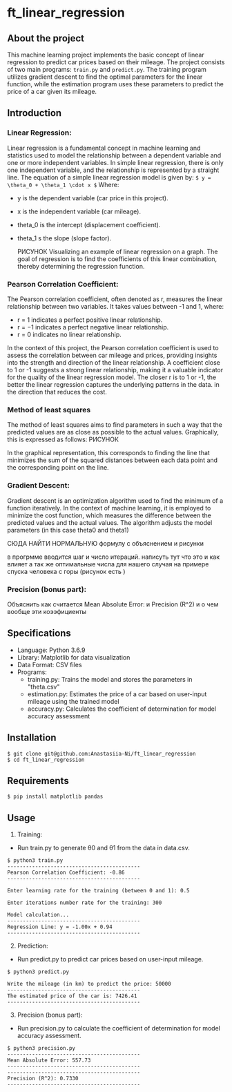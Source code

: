 # ft_linear_regression
## About the project
This machine learning project implements the basic concept of linear regression to predict car prices based on their mileage. 
The project consists of two main programs: `train.py` and `predict.py`. 
The training program utilizes gradient descent to find the optimal parameters for the linear function, while the estimation program uses these parameters to predict the price of a car given its mileage.

## Introduction
### Linear Regression:
Linear regression is a fundamental concept in machine learning and statistics used to model the relationship between a dependent variable and one or more independent variables. 
In simple linear regression, there is only one independent variable, and the relationship is represented by a straight line. 
The equation of a simple linear regression model is given by:
`$ y = \theta_0 + \theta_1 \cdot x $`
Where:
- y is the dependent variable (car price in this project).
- x is the independent variable (car mileage).
- theta_0 is the intercept (displacement coefficient).
- theta_1 s the slope (slope factor).

  РИСУНОК Visualizing an example of linear regression on a graph.
  The goal of regression is to find the coefficients of this linear combination, thereby determining the regression function.

### Pearson Correlation Coefficient:
The Pearson correlation coefficient, often denoted as r, measures the linear relationship between two variables. It takes values between -1 and 1, where:
- r = 1 indicates a perfect positive linear relationship.
- r = −1 indicates a perfect negative linear relationship.
- r = 0 indicates no linear relationship.

In the context of this project, the Pearson correlation coefficient is used to assess the correlation between car mileage and prices, 
providing insights into the strength and direction of the linear relationship. 
A coefficient close to 1 or -1 suggests a strong linear relationship, making it a valuable indicator for the quality of the linear regression model. 
The closer r is to 1 or -1, the better the linear regression captures the underlying patterns in the data. in the direction that reduces the cost.

### Method of least squares
The method of least squares aims to find parameters in such a way that the predicted values are as close as possible to the actual values. 
Graphically, this is expressed as follows:
РИСУНОК

In the graphical representation, this corresponds to finding the line that minimizes the sum of the squared distances between each data point and the corresponding point on the line.


### Gradient Descent:
Gradient descent is an optimization algorithm used to find the minimum of a function iteratively. 
In the context of machine learning, it is employed to minimize the cost function, 
which measures the difference between the predicted values and the actual values. 
The algorithm adjusts the model parameters (in this case theta0 and theta1) 

СЮДА НАЙТИ НОРМАЛЬНУЮ формулу с объяснением и рисунки


в прогрмме вводится шаг и число итераций. написуть тут что это и как влияет а так же оптимальные числа для нашего случая
на примере спуска человека с горы (рисунок есть )

### Precision (bonus part):
Объяснить как считается Mean Absolute Error: и Precision (R^2) и о чем вообще эти коээфициенты

## Specifications
- Language: Python 3.6.9
- Library: Matplotlib for data visualization
- Data Format: CSV files
- Programs:
  - training.py: Trains the model and stores the parameters in "theta.csv"
  - estimation.py: Estimates the price of a car based on user-input mileage using the trained model
  - accuracy.py: Calculates the coefficient of determination for model accuracy assessment

## Installation
```
$ git clone git@github.com:Anastasiia-Ni/ft_linear_regression
$ cd ft_linear_regression
```
## Requirements
`$ pip install matplotlib pandas`

## Usage
1. Training:
- Run train.py to generate θ0 and θ1 from the data in data.csv.
```
$ python3 train.py
-------------------------------------------
Pearson Correlation Coefficient: -0.86
-------------------------------------------

Enter learning rate for the training (between 0 and 1): 0.5

Enter iterations number rate for the training: 300

Model calculation...
-------------------------------------------
Regression Line: y = -1.00x + 0.94
-------------------------------------------
```
2. Prediction:
- Run predict.py to predict car prices based on user-input mileage.
```
$ python3 predict.py

Write the mileage (in km) to predict the price: 50000
-------------------------------------------
The estimated price of the car is: 7426.41
-------------------------------------------
```
3. Precision (bonus part):
- Run precision.py to calculate the coefficient of determination for model accuracy assessment.
```
$ python3 precision.py
-------------------------------------------
Mean Absolute Error: 557.73
-------------------------------------------
-------------------------------------------
Precision (R^2): 0.7330
-------------------------------------------
```
  

